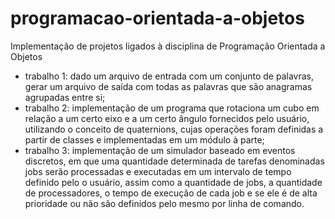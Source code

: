 # programacao-orientada-a-objetos
Implementação de projetos ligados à disciplina de Programação Orientada a Objetos
- trabalho 1: dado um arquivo de entrada com um conjunto de palavras, gerar um arquivo de saída com todas as palavras que são anagramas agrupadas entre si;
- trabalho 2: implementação de um programa que rotaciona um cubo em relação a um certo eixo e a um certo ângulo fornecidos pelo usuário, utilizando o conceito de quaternions, cujas operações foram definidas a partir de classes e implementadas em um módulo à parte;
- trabalho 3: implementação de um simulador baseado em eventos discretos, em que uma quantidade determinada de tarefas denominadas jobs serão processadas e executadas em um intervalo de tempo definido pelo o usuário, assim como a quantidade de jobs, a quantidade de processadores, o tempo de execução de cada job e se ele é de alta prioridade ou não são definidos pelo mesmo por linha de comando.
